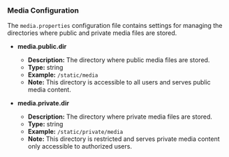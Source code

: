 ### Media Configuration

The `media.properties` configuration file contains settings for managing the directories where public and private media files are stored.

- **media.public.dir**
    - **Description:** The directory where public media files are stored.
    - **Type:** string
    - **Example:** `/static/media`
    - **Note:** This directory is accessible to all users and serves public media content.

- **media.private.dir**
    - **Description:** The directory where private media files are stored.
    - **Type:** string
    - **Example:** `/static/private/media`
    - **Note:** This directory is restricted and serves private media content only accessible to authorized users.
